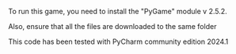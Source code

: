 To run this game, you need to install the "PyGame" module v 2.5.2.

Also, ensure that all the files are downloaded to the same folder

This code has been tested with PyCharm community edition 2024.1
